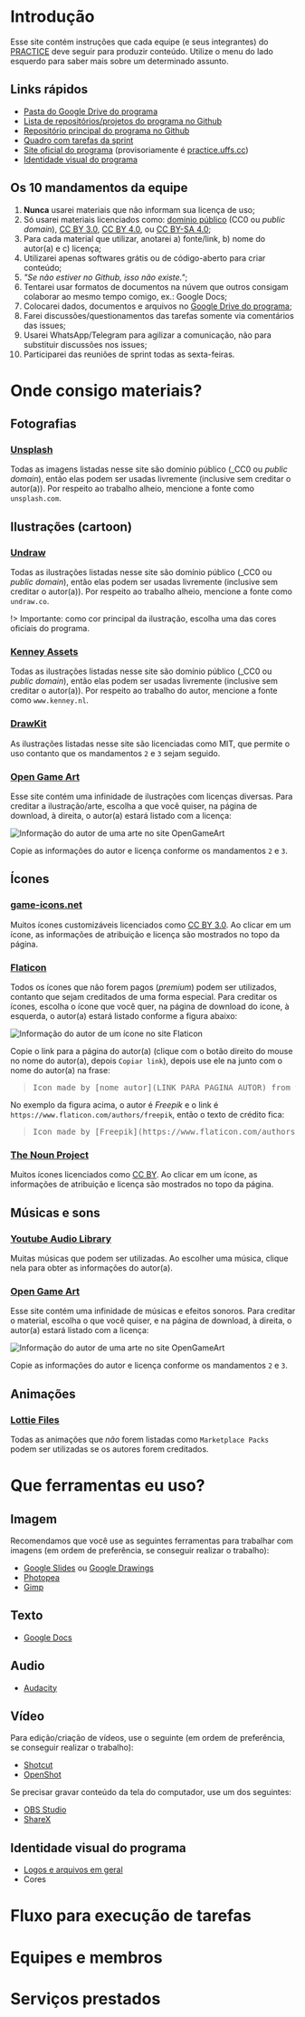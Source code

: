 # Introdução

Esse site contém instruções que cada equipe (e seus integrantes) do [PRACTICE](https://practice.uffs.cc) deve seguir para produzir conteúdo. Utilize o menu do lado esquerdo para saber mais sobre um determinado assunto.

## Links rápidos

* [Pasta do Google Drive do programa](https://drive.google.com/drive/folders/1awqYC9rMMGVIrrYheihE5rSf1lHHisJw)
* [Lista de repositórios/projetos do programa no Github](https://github.com/practice-uffs)
* [Repositório principal do programa no Github](https://github.com/practice-uffs/programa)
* [Quadro com tarefas da sprint](https://github.com/orgs/practice-uffs/projects/1)
* [Site oficial do programa](https://practice.uffs.edu.br) (provisoriamente é [practice.uffs.cc](https://practice.uffs.cc]))
* [Identidade visual do programa](https://drive.google.com/drive/folders/1ymOvitNBOkBeU2RStVchrD6Rg8Ar4FB-)

## Os 10 mandamentos da equipe

1. **Nunca** usarei materiais que não informam sua licença de uso;
2. Só usarei materiais licenciados como: [domínio público](https://creativecommons.org/share-your-work/public-domain/cc0/) (CC0 ou _public domain_), [CC BY 3.0](https://creativecommons.org/licenses/by/3.0/deed.pt), [CC BY 4.0](https://creativecommons.org/licenses/by/4.0/deed.pt), ou [CC BY-SA 4.0](https://creativecommons.org/licenses/by-sa/4.0/deed.pt);
3. Para cada material que utilizar, anotarei a) fonte/link, b) nome do autor(a) e c) licença;
4. Utilizarei apenas softwares grátis ou de código-aberto para criar conteúdo;
5. _"Se não estiver no Github, isso não existe."_;
6. Tentarei usar formatos de documentos na núvem que outros consigam colaborar ao mesmo tempo comigo, ex.: Google Docs;
7. Colocarei dados, documentos e arquivos no [Google Drive do programa](https://drive.google.com/drive/folders/1awqYC9rMMGVIrrYheihE5rSf1lHHisJw);
8. Farei discussões/questionamentos das tarefas somente via comentários das issues;
9. Usarei WhatsApp/Telegram para agilizar a comunicação, não para substituir discussões nos issues;
10. Participarei das reuniões de sprint todas as sexta-feiras.

# Onde consigo materiais?

## Fotografias

### [Unsplash](https://unsplash.com/)

Todas as imagens listadas nesse site são domínio público (_CC0 ou _public domain_), então elas podem ser usadas livremente (inclusive sem creditar o autor(a)). Por respeito ao trabalho alheio, mencione a fonte como `unsplash.com`.


## Ilustrações (cartoon)

### [Undraw](https://undraw.co/illustrations)

Todas as ilustrações listadas nesse site são domínio público (_CC0 ou _public domain_), então elas podem ser usadas livremente (inclusive sem creditar o autor(a)). Por respeito ao trabalho alheio, mencione a fonte como `undraw.co`.

!> Importante: como cor principal da ilustração, escolha uma das cores oficiais do programa.

### [Kenney Assets](https://www.kenney.nl/assets)

Todas as ilustrações listadas nesse site são domínio público (_CC0 ou _public domain_), então elas podem ser usadas livremente (inclusive sem creditar o autor(a)). Por respeito ao trabalho do autor, mencione a fonte como `www.kenney.nl`.

### [DrawKit](https://www.drawkit.io)

As ilustrações listadas nesse site são licenciadas como MIT, que permite o uso contanto que os mandamentos `2` e `3` sejam seguido.

### [Open Game Art](https://opengameart.org)

Esse site contém uma infinidade de ilustrações com licenças diversas. Para creditar a ilustração/arte, escolha a que você quiser, na página de download, à direita, o autor(a) estará listado com a licença:

![Informação do autor de uma arte no site OpenGameArt](_media/opengameart-credit.png)

Copie as informações do autor e licença conforme os mandamentos `2` e `3`.

## Ícones

### [game-icons.net](https://game-icons.net/)

Muitos ícones customizáveis licenciados como [CC BY 3.0](https://creativecommons.org/licenses/by/3.0/deed.pt). Ao clicar em um ícone, as informações de atribuição e licença são mostrados no topo da página.

### [Flaticon](https://www.flaticon.com)

Todos os ícones que não forem pagos (_premium_) podem ser utilizados, contanto que sejam creditados de uma forma especial. Para creditar os ícones, escolha o ícone que você quer, na página de download do ícone, à esquerda, o autor(a) estará listado conforme a figura abaixo:

![Informação do autor de um ícone no site Flaticon](_media/flaticon-credit.png)

Copie o link para a página do autor(a) (clique com o botão direito do mouse no nome do autor(a), depois `Copiar link`), depois use ele na junto com o nome do autor(a) na frase:

> <pre>Icon made by [nome autor](LINK_PARA_PAGINA_AUTOR) from www.flaticon.com</pre>

No exemplo da figura acima, o autor é *Freepik* e o link é `https://www.flaticon.com/authors/freepik`, então o texto de crédito fica:

> <pre>Icon made by [Freepik](https://www.flaticon.com/authors/freepik) from www.flaticon.com</pre>

### [The Noun Project](https://thenounproject.com/)

Muitos ícones licenciados como [CC BY](https://creativecommons.org/licenses/by/3.0/deed.pt). Ao clicar em um ícone, as informações de atribuição e licença são mostrados no topo da página.

## Músicas e sons

### [Youtube Audio Library](https://www.youtube.com/audiolibrary/music?nv=1)

Muitas músicas que podem ser utilizadas. Ao escolher uma música, clique nela para obter as informações do autor(a).

### [Open Game Art](https://opengameart.org)

Esse site contém uma infinidade de músicas e efeitos sonoros. Para creditar o material, escolha o que você quiser, e na página de download, à direita, o autor(a) estará listado com a licença:

![Informação do autor de uma arte no site OpenGameArt](_media/opengameart-credit.png)

Copie as informações do autor e licença conforme os mandamentos `2` e `3`.

## Animações

### [Lottie Files](https://lottiefiles.com)

Todas as animações que *não* forem listadas como `Marketplace Packs` podem ser utilizadas se os autores forem creditados.

# Que ferramentas eu uso?

## Imagem

Recomendamos que você use as seguintes ferramentas para trabalhar com imagens (em ordem de preferência, se conseguir realizar o trabalho):

* [Google Slides](https://docs.google.com/presentation) ou [Google Drawings](https://docs.google.com/drawings)
* [Photopea](https://www.photopea.com)
* [Gimp](https://www.gimp.org)

## Texto

* [Google Docs](https://docs.google.com/document/d/1q43mfXfAL2aV9DlofWD529itIT8UwIHvVlQY5wDhsyg/edit)

## Audio

* [Audacity](https://www.audacityteam.org)

## Vídeo

Para edição/criação de vídeos, use o seguinte (em ordem de preferência, se conseguir realizar o trabalho):

* [Shotcut](https://shotcut.org)
* [OpenShot](https://www.openshot.org)

Se precisar gravar conteúdo da tela do computador, use um dos seguintes:

* [OBS Studio](https://obsproject.com)
* [ShareX](https://getsharex.com) 

## Identidade visual do programa

* [Logos e arquivos em geral](https://drive.google.com/drive/folders/1ymOvitNBOkBeU2RStVchrD6Rg8Ar4FB-)
* Cores

# Fluxo para execução de tarefas

# Equipes e membros

# Serviços prestados
